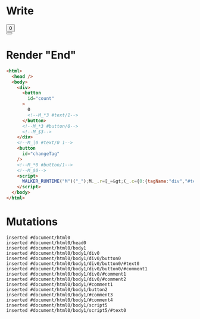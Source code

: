 # Write
  <div><button id=count>0<!--M_*3 #text/1--></button><!--M_*3 #button/0--><!--M_$3--></div><!--M_|0 #text/0 1--><button id=changeTag></button><!--M_*0 #button/1--><!--M_$0--><script>WALKER_RUNTIME("M")("_");M._.r=[_=>(_.c={0:{tagName:"div","#text/0!":_.a={},"#text/0(":"div"},1:_.a,2:{"#childScope/0":_.b={count:0}},3:_.b}),3,"__tests__/tags/counter.marko_0_count",0,"__tests__/template.marko_0_tagName",0];M._.w()</script>


# Render "End"
```html
<html>
  <head />
  <body>
    <div>
      <button
        id="count"
      >
        0
        <!--M_*3 #text/1-->
      </button>
      <!--M_*3 #button/0-->
      <!--M_$3-->
    </div>
    <!--M_|0 #text/0 1-->
    <button
      id="changeTag"
    />
    <!--M_*0 #button/1-->
    <!--M_$0-->
    <script>
      WALKER_RUNTIME("M")("_");M._.r=[_=&gt;(_.c={0:{tagName:"div","#text/0!":_.a={},"#text/0(":"div"},1:_.a,2:{"#childScope/0":_.b={count:0}},3:_.b}),3,"__tests__/tags/counter.marko_0_count",0,"__tests__/template.marko_0_tagName",0];M._.w()
    </script>
  </body>
</html>
```

# Mutations
```
inserted #document/html0
inserted #document/html0/head0
inserted #document/html0/body1
inserted #document/html0/body1/div0
inserted #document/html0/body1/div0/button0
inserted #document/html0/body1/div0/button0/#text0
inserted #document/html0/body1/div0/button0/#comment1
inserted #document/html0/body1/div0/#comment1
inserted #document/html0/body1/div0/#comment2
inserted #document/html0/body1/#comment1
inserted #document/html0/body1/button2
inserted #document/html0/body1/#comment3
inserted #document/html0/body1/#comment4
inserted #document/html0/body1/script5
inserted #document/html0/body1/script5/#text0
```